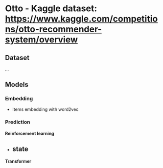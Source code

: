 # Otto - Kaggle dataset: https://www.kaggle.com/competitions/otto-recommender-system/overview

## Dataset
...
## Models
### Embedding
- Items embedding with word2vec
### Prediction
#### Reinforcement learning
- state
    - 
#### Transformer